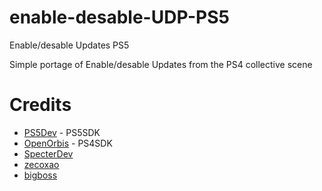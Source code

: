 # enable-desable-UDP-PS5
Enable/desable Updates PS5

Simple portage of Enable/desable Updates from the PS4 collective scene

# Credits
- [PS5Dev](https://github.com/PS5Dev) - PS5SDK
- [OpenOrbis](https://github.com/OpenOrbis) - PS4SDK
- [SpecterDev](https://github.com/Cryptogenic)
- [zecoxao](https://twitter.com/notzecoxao)
- [bigboss](https://twitter.com/psxdev) 
